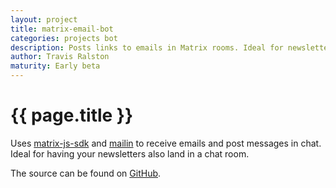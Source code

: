 ```yaml
---
layout: project
title: matrix-email-bot
categories: projects bot
description: Posts links to emails in Matrix rooms. Ideal for newsletter distribution.
author: Travis Ralston
maturity: Early beta
---
```


# {{ page.title }}

Uses [matrix-js-sdk](https://github.com/matrix-org/matrix-js-sdk) and [mailin](http://mailin.io/) to receive emails and post messages in chat. Ideal for having your newsletters also land in a chat room.

The source can be found on [GitHub](https://github.com/turt2live/matrix-email-bot).
